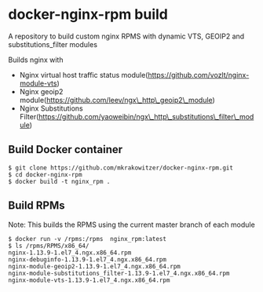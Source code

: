 # docker-nginx-rpm build

A repository to build custom nginx RPMS with dynamic VTS, GEOIP2 and substitutions\_filter modules

Builds nginx with 

* Nginx virtual host traffic status module(https://github.com/vozlt/nginx-module-vts)
* Nginx geoip2 module(https://github.com/leev/ngx\_http\_geoip2\_module)
* Nginx Substitutions Filter(https://github.com/yaoweibin/ngx\_http\_substitutions\_filter\_module)

## Build Docker container

```
$ git clone https://github.com/mkrakowitzer/docker-nginx-rpm.git
$ cd docker-nginx-rpm
$ docker build -t nginx_rpm .
```

## Build RPMs

Note: This builds the RPMS using the current master branch of each module

```
$ docker run -v /rpms:/rpms  nginx_rpm:latest
$ ls /rpms/RPMS/x86_64/                                                                  
nginx-1.13.9-1.el7_4.ngx.x86_64.rpm
nginx-debuginfo-1.13.9-1.el7_4.ngx.x86_64.rpm
nginx-module-geoip2-1.13.9-1.el7_4.ngx.x86_64.rpm
nginx-module-substitutions_filter-1.13.9-1.el7_4.ngx.x86_64.rpm
nginx-module-vts-1.13.9-1.el7_4.ngx.x86_64.rpm
```
